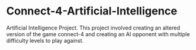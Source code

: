 # Connect-4-Artificial-Intelligence
Artificial Intelligence Project. This project involved creating an altered version of the game connect-4 and creating an AI opponent with multiple difficulty levels to play against.
